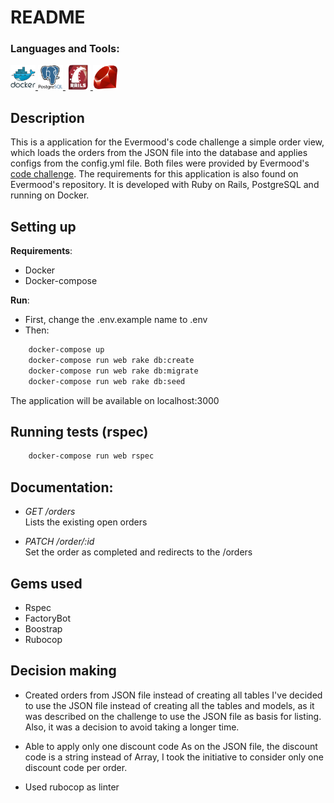 
# README

<h3 align="left">Languages and Tools:</h3>
<p align="left"> <a href="https://www.docker.com/" target="_blank" rel="noreferrer"> <img src="https://raw.githubusercontent.com/devicons/devicon/master/icons/docker/docker-original-wordmark.svg" alt="docker" width="40" height="40"/> </a> <a href="https://www.postgresql.org" target="_blank" rel="noreferrer"> <img src="https://raw.githubusercontent.com/devicons/devicon/master/icons/postgresql/postgresql-original-wordmark.svg" alt="postgresql" width="40" height="40"/> </a> <a href="https://rubyonrails.org" target="_blank" rel="noreferrer"> <img src="https://raw.githubusercontent.com/devicons/devicon/master/icons/rails/rails-original-wordmark.svg" alt="rails" width="40" height="40"/> </a> <a href="https://www.ruby-lang.org/en/" target="_blank" rel="noreferrer"> <img src="https://raw.githubusercontent.com/devicons/devicon/master/icons/ruby/ruby-original.svg" alt="ruby" width="40" height="40"/> </a> </p>

## Description

This is a application for the Evermood's code challenge a simple order view, which loads the orders from the JSON file into the database and applies configs from the config.yml file. Both files were provided by Evermood's [code challenge](https://github.com/evermood/rails-pizza-challenge). The requirements for this application is also found on Evermood's repository.
It is developed with Ruby on Rails, PostgreSQL and running on Docker.

## **Setting up**

**Requirements**:

- Docker
- Docker-compose

**Run**:

- First, change the .env.example name to .env
- Then:
```bash
    docker-compose up
    docker-compose run web rake db:create
    docker-compose run web rake db:migrate
    docker-compose run web rake db:seed
```

The application will be available on localhost:3000

## Running tests (rspec)
```bash
    docker-compose run web rspec
```

## Documentation:
- *GET /orders*  
    Lists the existing open orders

- *PATCH /order/:id*  
    Set the order as completed and redirects to the /orders

## Gems used
- Rspec
- FactoryBot
- Boostrap
- Rubocop

## Decision making
- Created orders from JSON file instead of creating all tables
I've decided to use the JSON file instead of creating all the tables and models, as it was described on the challenge to use the JSON file as basis for listing. Also, it was a decision to avoid taking a longer time.

- Able to apply only one discount code
As on the JSON file, the discount code is a string instead of Array, I took the initiative to consider only one discount code per order.

- Used rubocop as linter